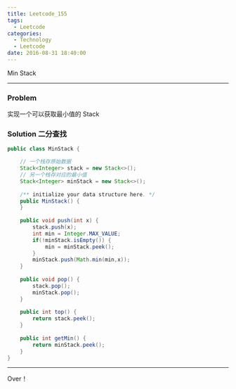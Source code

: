 ```yaml
---
title: Leetcode_155
tags:
  - Leetcode
categories:
  - Technology
  - Leetcode
date: 2016-08-31 18:40:00
---
```


Min Stack
<!-- more -->

***

### Problem
实现一个可以获取最小值的 Stack

### Solution 二分查找

``` java
public class MinStack {

    // 一个栈存原始数据
    Stack<Integer> stack = new Stack<>();
    // 另一个栈存对应的最小值
    Stack<Integer> minStack = new Stack<>();
    
    /** initialize your data structure here. */
    public MinStack() {
    }
    
    public void push(int x) {
        stack.push(x);
        int min = Integer.MAX_VALUE;
        if(!minStack.isEmpty()) {
            min = minStack.peek();
        }
        minStack.push(Math.min(min,x));
    }
    
    public void pop() {
        stack.pop();
        minStack.pop();
    }
    
    public int top() {
        return stack.peek();
    }
    
    public int getMin() {
        return minStack.peek();
    }
}
```


*** 

Over！










































